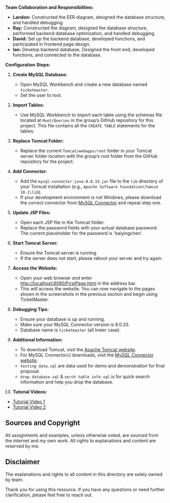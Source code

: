 **Team Collaboration and Responsibilities:**

- **Landon:** Constructed the EER diagram, designed the database structure, and handled debugging.
- **Ray:** Constructed the diagram, designed the database structure, performed backend database optimization, and handled debugging.
- **David:** Set up the backend database, developed functions, and participated in frontend page design.
- **Ian:** Develop backend database, Designed the front end, developed functions, and connected to the database.

**Configuration Steps:**

1. **Create MySQL Database:**
   - Open MySQL Workbench and create a new database named `ticketmaster`.
   - Set the user to root.

2. **Import Tables:**
   - Use MySQL Workbench to import each table using the schemas file located at `Root/Queries` in the group’s GitHub repository for this project. This file contains all the `CREATE TABLE` statements for the tables.

3. **Replace Tomcat Folder:**
   - Replace the current `Tomcat/webapps/root` folder in your Tomcat server folder location with the group’s root folder from the GitHub repository for the project.
    
4. **Add Connector:**
   - Add the `mysql-connector-java-8.0.33.jar` file to the `lib` directory of your Tomcat installation (e.g., `Apache Software Foundation\Tomcat 10.1\lib`).
   - If your development environment is not Windows, please download the correct connector from [MySQL Connector](https://dev.mysql.com/downloads/connector/j/8.0.html) and repeat step one.

5. **Update JSP Files:**
   - Open each JSP file in the Tomcat folder.
   - Replace the password fields with your actual database password. The current placeholder for the password is 'baiyingchen'.

6. **Start Tomcat Server:**
   - Ensure the Tomcat server is running.
   - If the server does not start, please reboot your server and try again.

7. **Access the Website:**
   - Open your web browser and enter [http://localhost:8080/FirstPage.html](http://localhost:8080/FirstPage.html) in the address bar.
   - This will access the website. You can now navigate to the pages shown in the screenshots in the previous section and begin using TicketMaster.

8. **Debugging Tips:**
   - Ensure your database is up and running.
   - Make sure your MySQL Connector version is 8.0.33.
   - Database name is `ticketmaster` (all lower case).

9. **Additional Information:**
   - To download Tomcat, visit the [Apache Tomcat website](https://tomcat.apache.org/download-10.cgi).
   - For MySQL Connector/J downloads, visit the [MySQL Connector website](https://dev.mysql.com/downloads/connector/j/8.0.html).
   - `testing data.sql` are data used for demo and demonstration for final proposal.
   - `drop database.sql` & `serch table info.sql` is for quick search information and help you drop the database.

10. **Tutorial Videos:**
   - [Tutorial Video 1](https://www.youtube.com/watch?v=3QUqHiLUvFY&t=411s)
   - [Tutorial Video 2](https://www.youtube.com/watch?v=rElJIPRw5iM&t=8516s)

## Sources and Copyright

All assignments and examples, unless otherwise noted, are sourced from the internet and my own work. All rights to explanations and content are reserved by me.

## Disclaimer

The explanations and rights to all content in this directory are solely owned by team.

Thank you for using this resource. If you have any questions or need further clarification, please feel free to reach out.

